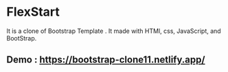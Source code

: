 # FlexStart
It is a clone of Bootstrap Template . It made with HTMl, css, JavaScript, and BootStrap.
## Demo : https://bootstrap-clone11.netlify.app/
 
 
